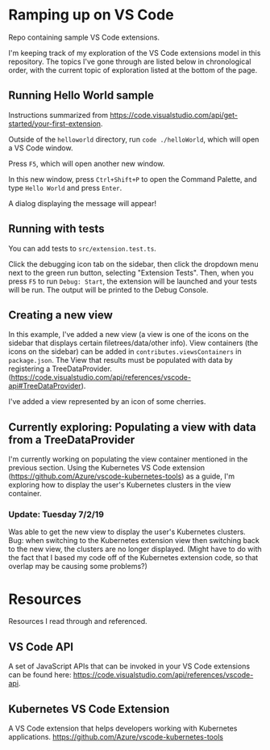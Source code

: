 # Ramping up on VS Code
Repo containing sample VS Code extensions. 

I'm keeping track of my exploration of the VS Code extensions model in this repository. The topics I've gone through are listed below in chronological order, with the current topic of exploration listed at the bottom of the page.

## Running Hello World sample
Instructions summarized from https://code.visualstudio.com/api/get-started/your-first-extension.

Outside of the `helloworld` directory, run `code ./helloWorld`, which will open a VS Code window.

Press `F5`, which will open another new window.

In this new window, press `Ctrl+Shift+P` to open the Command Palette, and type `Hello World` and press `Enter`.

A dialog displaying the message will appear!

## Running with tests
You can add tests to `src/extension.test.ts`.

Click the debugging icon tab on the sidebar, then click the dropdown menu next to the green run button, selecting "Extension Tests". Then, when you press `F5` to run `Debug: Start`, the extension will be launched and your tests will be run. The output will be printed to the Debug Console.

## Creating a new view
In this example, I've added a new view (a view is one of the icons on the sidebar that displays certain filetrees/data/other info). View containers (the icons on the sidebar) can be added in `contributes.viewsContainers` in `package.json`. The View that results must be populated with data by registering a TreeDataProvider. (https://code.visualstudio.com/api/references/vscode-api#TreeDataProvider).

I've added a view represented by an icon of some cherries.

## Currently exploring: Populating a view with data from a TreeDataProvider
I'm currently working on populating the view container mentioned in the previous section. Using the Kubernetes VS Code extension (https://github.com/Azure/vscode-kubernetes-tools) as a guide, I'm exploring how to display the user's Kubernetes clusters in the view container.
### Update: Tuesday 7/2/19
Was able to get the new view to display the user's Kubernetes clusters. Bug: when switching to the Kubernetes extension view then switching back to the new view, the clusters are no longer displayed. (Might have to do with the fact that I based my code off of the Kubernetes extension code, so that overlap may be causing some problems?)

# Resources
Resources I read through and referenced.

## VS Code API
A set of JavaScript APIs that can be invoked in your VS Code extensions can be found here: https://code.visualstudio.com/api/references/vscode-api.

## Kubernetes VS Code Extension
A VS Code extension that helps developers working with Kubernetes applications.
https://github.com/Azure/vscode-kubernetes-tools
